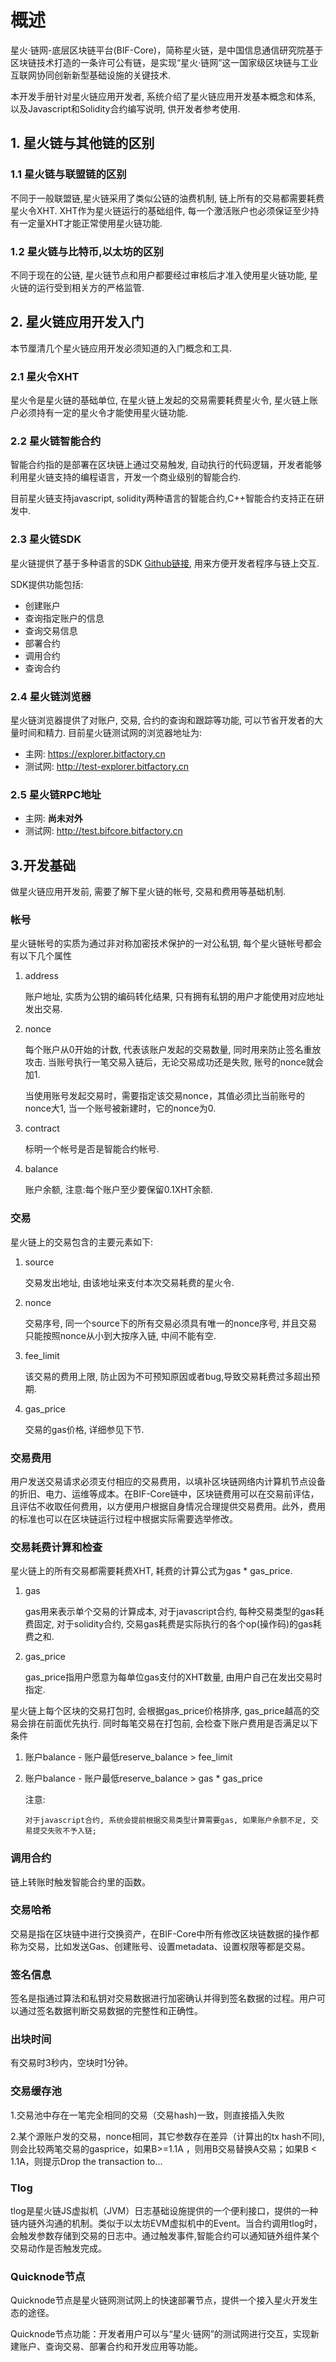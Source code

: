 # 概述

星火·链网-底层区块链平台(BIF-Core)，简称星火链，是中国信息通信研究院基于区块链技术打造的一条许可公有链，是实现“星火·链网”这一国家级区块链与工业互联网协同创新新型基础设施的关键技术.

本开发手册针对星火链应用开发者, 系统介绍了星火链应用开发基本概念和体系, 以及Javascript和Solidity合约编写说明, 供开发者参考使用.

## 1. 星火链与其他链的区别

### 1.1 星火链与联盟链的区别

不同于一般联盟链,星火链采用了类似公链的油费机制, 链上所有的交易都需要耗费星火令XHT. XHT作为星火链运行的基础组件, 每一个激活账户也必须保证至少持有一定量XHT才能正常使用星火链功能.

### 1.2 星火链与比特币,以太坊的区别

不同于现在的公链, 星火链节点和用户都要经过审核后才准入使用星火链功能, 星火链的运行受到相关方的严格监管.

## 2. 星火链应用开发入门

本节厘清几个星火链应用开发必须知道的入门概念和工具.

### 2.1 星火令XHT

星火令是星火链的基础单位, 在星火链上发起的交易需要耗费星火令, 星火链上账户必须持有一定的星火令才能使用星火链功能.

### 2.2 星火链智能合约

智能合约指的是部署在区块链上通过交易触发, 自动执行的代码逻辑，开发者能够利用星火链支持的编程语言，开发一个商业级别的智能合约.

目前星火链支持javascript, solidity两种语言的智能合约,C++智能合约支持正在研发中.

### 2.3 星火链SDK

星火链提供了基于多种语言的SDK [Github链接](https://github.com/CAICT-DEV/BIF-Core-SDK), 用来方便开发者程序与链上交互.

SDK提供功能包括:

* 创建账户
* 查询指定账户的信息
* 查询交易信息
* 部署合约
* 调用合约
* 查询合约

### 2.4 星火链浏览器

星火链浏览器提供了对账户, 交易, 合约的查询和跟踪等功能, 可以节省开发者的大量时间和精力. 目前星火链测试网的浏览器地址为: 

* 主网:   <https://explorer.bitfactory.cn>
* 测试网: <http://test-explorer.bitfactory.cn>

### 2.5 星火链RPC地址

* 主网:  **尚未对外**
* 测试网: <http://test.bifcore.bitfactory.cn>

## 3.开发基础

做星火链应用开发前, 需要了解下星火链的帐号, 交易和费用等基础机制.

### 帐号

星火链帐号的实质为通过非对称加密技术保护的一对公私钥, 每个星火链帐号都会有以下几个属性

1. address 

   账户地址, 实质为公钥的编码转化结果, 只有拥有私钥的用户才能使用对应地址发出交易.

1. nonce

   每个账户从0开始的计数, 代表该账户发起的交易数量, 同时用来防止签名重放攻击. 当账号执行一笔交易入链后，无论交易成功还是失败, 账号的nonce就会加1.

   当使用账号发起交易时，需要指定该交易nonce，其值必须比当前账号的nonce大1, 当一个账号被新建时，它的nonce为0.

1. contract

   标明一个帐号是否是智能合约帐号.

1. balance

   账户余额, 注意:每个账户至少要保留0.1XHT余额.

### 交易

星火链上的交易包含的主要元素如下:

1. source

   交易发出地址, 由该地址来支付本次交易耗费的星火令.

1. nonce

   交易序号, 同一个source下的所有交易必须具有唯一的nonce序号, 并且交易只能按照nonce从小到大按序入链, 中间不能有空.

1. fee_limit

   该交易的费用上限, 防止因为不可预知原因或者bug,导致交易耗费过多超出预期.

1. gas_price

   交易的gas价格, 详细参见下节.

### 交易费用

用户发送交易请求必须支付相应的交易费用，以填补区块链网络内计算机节点设备的折旧、电力、运维等成本。在BIF-Core链中，区块链费用可以在交易前评估，且评估不收取任何费用，以方便用户根据自身情况合理提供交易费用。此外，费用的标准也可以在区块链运行过程中根据实际需要选举修改。

### 交易耗费计算和检查

星火链上的所有交易都需要耗费XHT, 耗费的计算公式为gas * gas_price.

1. gas

   gas用来表示单个交易的计算成本, 对于javascript合约, 每种交易类型的gas耗费固定, 对于solidity合约, 交易gas耗费是实际执行的各个op(操作码)的gas耗费之和.

1. gas_price

   gas_price指用户愿意为每单位gas支付的XHT数量, 由用户自己在发出交易时指定.

星火链上每个区块的交易打包时, 会根据gas_price价格排序, gas_price越高的交易会排在前面优先执行. 同时每笔交易在打包前, 会检查下账户费用是否满足以下条件

1. 账户balance - 账户最低reserve_balance > fee_limit

1. 账户balance - 账户最低reserve_balance > gas * gas_price

   注意: 
       

       对于javascript合约, 系统会提前根据交易类型计算需要gas, 如果账户余额不足, 交易提交失败不予入链; 

### 调用合约

链上转账时触发智能合约里的函数。

### 交易哈希

交易是指在区块链中进行交换资产，在BIF-Core中所有修改区块链数据的操作都称为交易，比如发送Gas、创建账号、设置metadata、设置权限等都是交易。

### 签名信息

签名是指通过算法和私钥对交易数据进行加密确认并得到签名数据的过程。用户可以通过签名数据判断交易数据的完整性和正确性。

### 出块时间

有交易时3秒内，空块时1分钟。

### 交易缓存池

1.交易池中存在一笔完全相同的交易（交易hash)一致，则直接插入失败

2.某个源账户发的交易，nonce相同，其它参数存在差异（计算出的tx hash不同),则会比较两笔交易的gasprice，如果B>=1.1A ，则用B交易替换A交易；如果B < 1.1A，则提示Drop the transaction to...

### Tlog

tlog是星火链JS虚拟机（JVM）日志基础设施提供的一个便利接口，提供的一种链内链外沟通的机制。类似于以太坊EVM虚拟机中的Event。当合约调用tlog时，会触发参数存储到交易的日志中。通过触发事件,智能合约可以通知链外组件某个交易动作是否触发完成。

### Quicknode节点

Quicknode节点是星火链网测试网上的快速部署节点，提供一个接入星火开发生态的途径。

Quicknode节点功能：开发者用户可以与“星火·链网”的测试网进行交互，实现新建账户、查询交易、部署合约和开发应用等功能。